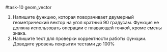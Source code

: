 #task-10 geom_vector

1. Напишите функцию, которая поворачивает двумерный геометрический вектор
на угол кратный 90 градусам. Функция не должна использовать операции с
плавающей точкой, кроме смены знака.
2. Напишите тест для проверки корректности работы функции. Доведите уровень
покрытия тестами до 100%

